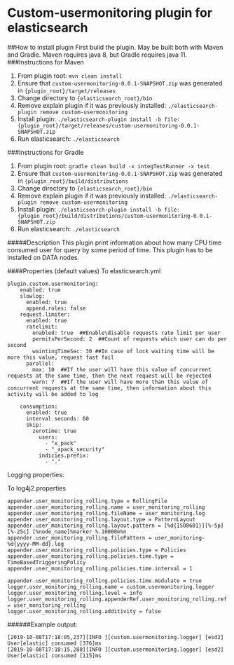 Custom-usermonitoring plugin for elasticsearch
================================

##How to install plugin
First build the plugin. May be built both with Maven and Gradle. Maven requires java 8, but Gradle 
requires java 11.
###Instructions for Maven
1. From plugin root: 
`mvn clean install`
2. Ensure that `custom-usermonitoring-0.0.1-SNAPSHOT.zip` was generated in `{plugin_root}/target/releases`
3. Change directory to `{elasticsearch_root}/bin`
4. Remove explain plugin if it was previously installed:
`./elasticsearch-plugin remove custom-usermonitoring`
5. Install plugin:
`./elasticsearch-plugin install -b file:{plugin_root}/target/releases/custom-usermonitoring-0.0.1-SNAPSHOT.zip`
6. Run elasticsearch:
`./elasticsearch`

###Instructions for Gradle
1. From plugin root: 
`gradle clean build -x integTestRunner -x test`
2. Ensure that `custom-usermonitoring-0.0.1-SNAPSHOT.zip` was generated in `{plugin_root}/build/distributions`
3. Change directory to `{elasticsearch_root}/bin`
4. Remove explain plugin if it was previously installed:
`./elasticsearch-plugin remove custom-usermonitoring`
5. Install plugin:
`./elasticsearch-plugin install -b file:{plugin_root}/build/distributions/custom-usermonitoring-0.0.1-SNAPSHOT.zip`
6. Run elasticsearch:
`./elasticsearch`



#####Description
This plugin print information about how many CPU time consumed user for query by some period of time.
This plugin has to be installed on DATA nodes.

####Properties (default values)
To elasticsearch.yml
```
plugin.custom.usermonitoring:
    enabled: true
    slowlog:
      enabled: true
      append.roles: false
    request.limiter:
      enabled: true
      ratelimit:
        enabled: true  ##Enable\disable requests rate limit per user
        permitsPerSecond: 2  ##Count of requests which user can do per second
        waintingTimeSec: 30 ##In case of lock waiting time will be more this value, request fast fail 
      parallel:
        max: 10  ##If the user will have this value of concurrent requests at the same time, then the next request will be rejected 
        warn: 7  ##If the user will have more than this value of concurrent requests at the same time, then information about this activity will be added to log

    consumption:
      enabled: true
      interval.seconds: 60
      skip:
        zerotime: true
          users:
            - "x_pack"
            - "_xpack_security"
          indicies.prefix:
            - "."
```

Logging properties:

To log4j2.properties
```
appender.user_monitoring_rolling.type = RollingFile
appender.user_monitoring_rolling.name = user_monitoring_rolling
appender.user_monitoring_rolling.fileName = user_monitoring.log
appender.user_monitoring_rolling.layout.type = PatternLayout
appender.user_monitoring_rolling.layout.pattern = [%d{ISO8601}][%-5p][%-25c] [%node_name]%marker %.10000m%n
appender.user_monitoring_rolling.filePattern = user_monitoring-%d{yyyy-MM-dd}.log
appender.user_monitoring_rolling.policies.type = Policies
appender.user_monitoring_rolling.policies.time.type = TimeBasedTriggeringPolicy
appender.user_monitoring_rolling.policies.time.interval = 1

appender.user_monitoring_rolling.policies.time.modulate = true
logger.user_monitoring_rolling.name = custom.usermonitoring.logger
logger.user_monitoring_rolling.level = info
logger.user_monitoring_rolling.appenderRef.user_monitoring_rolling.ref = user_monitoring_rolling
logger.user_monitoring_rolling.additivity = false
```

######Example output:
```
[2019-10-08T17:18:05,237][INFO ][custom.usermonitoring.logger] [esd2] User[elastic] consumed [376]ms
[2019-10-08T17:18:15,288][INFO ][custom.usermonitoring.logger] [esd2] User[elastic] consumed [115]ms
```